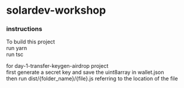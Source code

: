 # solardev-workshop


### instructions
To build this project\
run yarn\
run tsc

for day-1-transfer-keygen-airdrop project\
first generate a secret key and save the uint8array in wallet.json\
then run dist/{folder_name}/{file}.js referring to the location of the file
